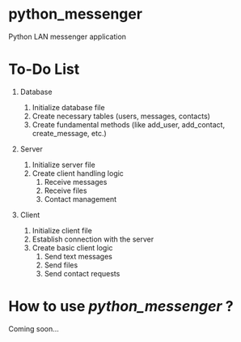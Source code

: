 # python_messenger

Python LAN messenger application

# To-Do List
1. Database
   1. Initialize database file
   2. Create necessary tables (users, messages, contacts)
   3. Create fundamental methods (like add_user, add_contact, create_message, etc.)

2. Server
   1. Initialize server file
   2. Create client handling logic
      1. Receive messages
      2. Receive files
      3. Contact management

3. Client
   1. Initialize client file
   2. Establish connection with the server
   3. Create basic client logic
      1. Send text messages
      2. Send files
      3. Send contact requests


# How to use *python_messenger* ?
Coming soon...